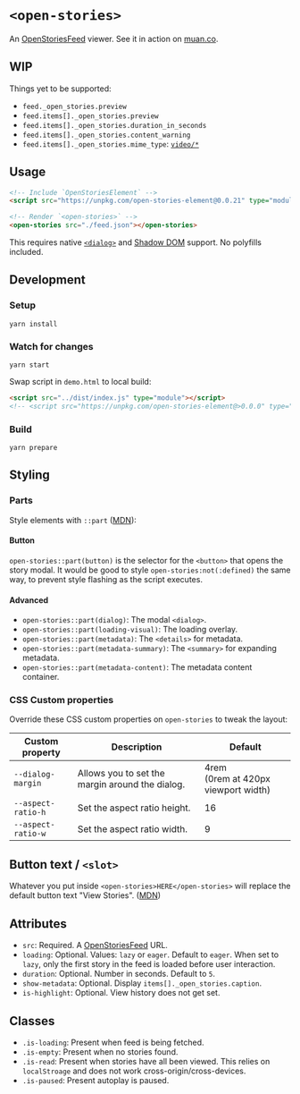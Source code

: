# `<open-stories>`

An [OpenStoriesFeed](https://github.com/dddddddddzzzz/OpenStories) viewer. See it in action on [muan.co](https://muan.co).

## WIP

Things yet to be supported:

- `feed._open_stories.preview`
- `feed.items[]._open_stories.preview`
- `feed.items[]._open_stories.duration_in_seconds`
- `feed.items[]._open_stories.content_warning`
- `feed.items[]._open_stories.mime_type`: [`video/*`](https://github.com/dddddddddzzzz/OpenStories#video-story)

## Usage

```html
<!-- Include `OpenStoriesElement` -->
<script src="https://unpkg.com/open-stories-element@0.0.21" type="module" defer></script>

<!-- Render `<open-stories>` -->
<open-stories src="./feed.json"></open-stories>
```

This requires native [`<dialog>`](https://caniuse.com/dialog) and [Shadow DOM](https://caniuse.com/shadowdomv1) support. No polyfills included.

## Development

### Setup

```shell
yarn install
```

### Watch for changes

```shell
yarn start
```

Swap script in `demo.html` to local build:

```html
<script src="../dist/index.js" type="module"></script>
<!-- <script src="https://unpkg.com/open-stories-element@>0.0.0" type="module"></script> -->
```

### Build

```shell
yarn prepare
```

## Styling

### Parts

Style elements with `::part` ([MDN](https://developer.mozilla.org/en-US/docs/Web/CSS/::part)):

#### Button

`open-stories::part(button)` is the selector for the `<button>` that opens the story modal. It would be good to style `open-stories:not(:defined)` the same way, to prevent style flashing as the script executes.

#### Advanced

- `open-stories::part(dialog)`: The modal `<dialog>`.
- `open-stories::part(loading-visual)`: The loading overlay.
- `open-stories::part(metadata)`: The `<details>` for metadata.
- `open-stories::part(metadata-summary)`: The `<summary>` for expanding metadata.
- `open-stories::part(metadata-content)`: The metadata content container.

### CSS Custom properties

Override these CSS custom properties on `open-stories` to tweak the layout:

| Custom property    | Description                                     | Default                                  |
| ------------------ | ----------------------------------------------- | ---------------------------------------- |
| `--dialog-margin`  | Allows you to set the margin around the dialog. | 4rem <br> (0rem at 420px viewport width) |
| `--aspect-ratio-h` | Set the aspect ratio height.                    | 16                                       |
| `--aspect-ratio-w` | Set the aspect ratio width.                     | 9                                        |

## Button text / `<slot>`

Whatever you put inside `<open-stories>HERE</open-stories>` will replace the default button text "View Stories". ([MDN](https://developer.mozilla.org/en-US/docs/Web/HTML/Element/slot))

## Attributes

- `src`: Required. A [OpenStoriesFeed](https://github.com/dddddddddzzzz/OpenStories) URL.
- `loading`: Optional. Values: `lazy` or `eager`. Default to `eager`. When set to `lazy`, only the first story in the feed is loaded before user interaction.
- `duration`: Optional. Number in seconds. Default to `5`.
- `show-metadata`: Optional. Display `items[]._open_stories.caption`.
- `is-highlight`: Optional. View history does not get set.

## Classes

- `.is-loading`: Present when feed is being fetched.
- `.is-empty`: Present when no stories found.
- `.is-read`: Present when stories have all been viewed. This relies on `localStroage` and does not work cross-origin/cross-devices.
- `.is-paused`: Present autoplay is paused.
